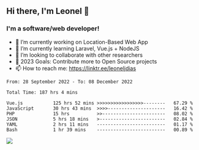 ## Hi there, I'm Leonel 👋

### I'm a software/web developer!
- 🔭 I’m currently working on Location-Based Web App
- 🌱 I’m currently learning Laravel, Vue.js + NodeJS
- 👯 I’m looking to collaborate with other researchers
- 🥅 2023 Goals: Contribute more to Open Source projects
- 📫 How to reach me: https://linktr.ee/leoneljdias

<!--START_SECTION:waka-->

```text
From: 28 September 2022 - To: 08 December 2022

Total Time: 187 hrs 4 mins

Vue.js           125 hrs 52 mins >>>>>>>>>>>>>>>>>--------   67.29 %
JavaScript       30 hrs 43 mins  >>>>---------------------   16.42 %
PHP              15 hrs          >>-----------------------   08.02 %
JSON             5 hrs 18 mins   >------------------------   02.84 %
YAML             2 hrs 11 mins   -------------------------   01.17 %
Bash             1 hr 39 mins    -------------------------   00.89 %
```

<!--END_SECTION:waka-->

![](https://komarev.com/ghpvc/?username=leoneljdias&color=blue&style=flat-square)
